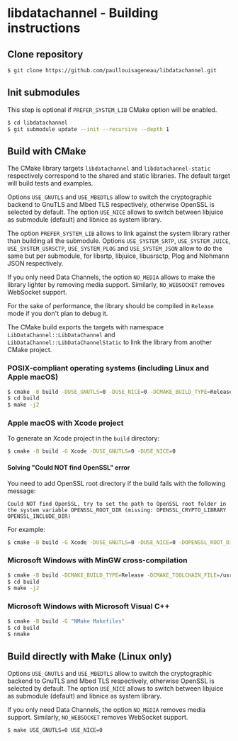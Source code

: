 # libdatachannel - Building instructions

## Clone repository

```bash
$ git clone https://github.com/paullouisageneau/libdatachannel.git
```

## Init submodules

This step is optional if `PREFER_SYSTEM_LIB` CMake option will be enabled.

```bash
$ cd libdatachannel
$ git submodule update --init --recursive --depth 1
```

## Build with CMake

The CMake library targets `libdatachannel` and `libdatachannel-static` respectively correspond to the shared and static libraries. The default target will build tests and examples.

Options `USE_GNUTLS` and `USE_MBEDTLS` allow to switch the cryptographic backend to GnuTLS and Mbed TLS respectively, otherwise OpenSSL is selected by default. The option `USE_NICE` allows to switch between libjuice as submodule (default) and libnice as system library.

The option `PREFER_SYSTEM_LIB` allows to link against the system library rather than building all the submodule. Options `USE_SYSTEM_SRTP`, `USE_SYSTEM_JUICE`, `USE_SYSTEM_USRSCTP`, `USE_SYSTEM_PLOG` and `USE_SYSTEM_JSON` allow to do the same but per submodule, for libsrtp, libjuice, libusrsctp, Plog and Nlohmann JSON respectively.

If you only need Data Channels, the option `NO_MEDIA` allows to make the library lighter by removing media support. Similarly, `NO_WEBSOCKET` removes WebSocket support.

For the sake of performance, the library should be compiled in `Release` mode if you don't plan to debug it.

The CMake build exports the targets with namespace `LibDataChannel::LibDataChannel` and `LibDataChannel::LibDataChannelStatic` to link the library from another CMake project.

### POSIX-compliant operating systems (including Linux and Apple macOS)

```bash
$ cmake -B build -DUSE_GNUTLS=0 -DUSE_NICE=0 -DCMAKE_BUILD_TYPE=Release
$ cd build
$ make -j2
```

### Apple macOS with Xcode project

To generate an Xcode project in the `build` directory:

```bash
$ cmake -B build -G Xcode -DUSE_GNUTLS=0 -DUSE_NICE=0
```

#### Solving "Could NOT find OpenSSL" error

You need to add OpenSSL root directory if the build fails with the following message:

```
Could NOT find OpenSSL, try to set the path to OpenSSL root folder in the system variable OPENSSL_ROOT_DIR (missing: OPENSSL_CRYPTO_LIBRARY OPENSSL_INCLUDE_DIR)
```

For example:

```bash
$ cmake -B build -G Xcode -DUSE_GNUTLS=0 -DUSE_NICE=0 -DOPENSSL_ROOT_DIR=/usr/local/Cellar/openssl\@1.1/1.1.1h/
```

### Microsoft Windows with MinGW cross-compilation

```bash
$ cmake -B build -DCMAKE_BUILD_TYPE=Release -DCMAKE_TOOLCHAIN_FILE=/usr/share/mingw/toolchain-x86_64-w64-mingw32.cmake # replace with your toolchain file
$ cd build
$ make -j2
```

### Microsoft Windows with Microsoft Visual C++

```bash
$ cmake -B build -G "NMake Makefiles"
$ cd build
$ nmake
```

## Build directly with Make (Linux only)

Options `USE_GNUTLS` and `USE_MBEDTLS` allow to switch the cryptographic backend to GnuTLS and Mbed TLS respectively, otherwise OpenSSL is selected by default. The option `USE_NICE` allows to switch between libjuice as submodule (default) and libnice as system library.

If you only need Data Channels, the option `NO_MEDIA` removes media support. Similarly, `NO_WEBSOCKET` removes WebSocket support.

```bash
$ make USE_GNUTLS=0 USE_NICE=0
```

